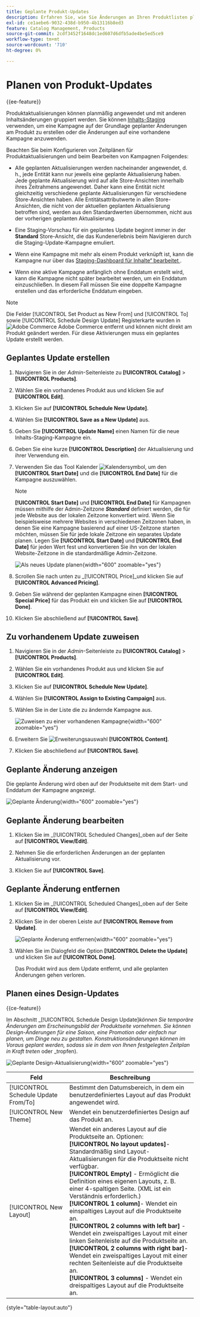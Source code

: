 ```yaml
---
title: Geplante Produkt-Updates
description: Erfahren Sie, wie Sie Änderungen an Ihren Produktlisten planen können, um Kampagnen und Werbeprogramme zu unterstützen.
exl-id: ce1aebe6-9032-438d-b950-4b13116b8ed3
feature: Catalog Management, Products
source-git-commit: 2cdf3452f1648dc1ed607d6dfb5ade4be5ed5ce9
workflow-type: tm+mt
source-wordcount: '710'
ht-degree: 0%

---
```


# Planen von Produkt-Updates

{{ee-feature}}

Produktaktualisierungen können planmäßig angewendet und mit anderen Inhaltsänderungen gruppiert werden. Sie können [Inhalts-Staging](../content-design/content-staging.md) verwenden, um eine Kampagne auf der Grundlage geplanter Änderungen am Produkt zu erstellen oder die Änderungen auf eine vorhandene Kampagne anzuwenden.

Beachten Sie beim Konfigurieren von Zeitplänen für Produktaktualisierungen und beim Bearbeiten von Kampagnen Folgendes:

- Alle geplanten Aktualisierungen werden nacheinander angewendet, d. h., jede Entität kann nur jeweils eine geplante Aktualisierung haben. Jede geplante Aktualisierung wird auf alle Store-Ansichten innerhalb ihres Zeitrahmens angewendet. Daher kann eine Entität nicht gleichzeitig verschiedene geplante Aktualisierungen für verschiedene Store-Ansichten haben. Alle Entitätsattributwerte in allen Store-Ansichten, die nicht von der aktuellen geplanten Aktualisierung betroffen sind, werden aus den Standardwerten übernommen, nicht aus der vorherigen geplanten Aktualisierung.

- Eine Staging-Vorschau für ein geplantes Update beginnt immer in der **Standard** Store-Ansicht, die das Kundenerlebnis beim Navigieren durch die Staging-Update-Kampagne emuliert.

- Wenn eine Kampagne mit mehr als einem Produkt verknüpft ist, kann die Kampagne nur über das [Staging-Dashboard für Inhalte“ bearbeitet ](../content-design/content-staging-dashboard.md).

- Wenn eine aktive Kampagne anfänglich ohne Enddatum erstellt wird, kann die Kampagne nicht später bearbeitet werden, um ein Enddatum einzuschließen. In diesem Fall müssen Sie eine doppelte Kampagne erstellen und das erforderliche Enddatum eingeben.


>[!NOTE]
>
>Die Felder [!UICONTROL Set Product as New From] und [!UICONTROL To] sowie [!UICONTROL Schedule Design Update] Registerkarte wurden in ![Adobe Commerce](../assets/adobe-logo.svg) Adobe Commerce entfernt und können nicht direkt am Produkt geändert werden. Für diese Aktivierungen muss ein geplantes Update erstellt werden.

## Geplantes Update erstellen

1. Navigieren Sie in der _Admin_-Seitenleiste zu **[!UICONTROL Catalog]** > **[!UICONTROL Products]**.

1. Wählen Sie ein vorhandenes Produkt aus und klicken Sie auf **[!UICONTROL Edit]**.

1. Klicken Sie auf **[!UICONTROL Schedule New Update]**.

1. Wählen Sie **[!UICONTROL Save as a New Update]** aus.

1. Geben Sie **[!UICONTROL Update Name]** einen Namen für die neue Inhalts-Staging-Kampagne ein.

1. Geben Sie eine kurze **[!UICONTROL Description]** der Aktualisierung und ihrer Verwendung ein.

1. Verwenden Sie das Tool Kalender ![Kalendersymbol](../assets/icon-calendar.png), um den **[!UICONTROL Start Date]** und die **[!UICONTROL End Date]** für die Kampagne auszuwählen.

   >[!NOTE]
   >
   >**[!UICONTROL Start Date]** und **[!UICONTROL End Date]** für Kampagnen müssen mithilfe der Admin-Zeitzone **_Standard_** definiert werden, die für jede Website aus der lokalen Zeitzone konvertiert wird. Wenn Sie beispielsweise mehrere Websites in verschiedenen Zeitzonen haben, in denen Sie eine Kampagne basierend auf einer US-Zeitzone starten möchten, müssen Sie für jede lokale Zeitzone ein separates Update planen. Legen Sie **[!UICONTROL Start Date]** und **[!UICONTROL End Date]** für jeden Wert fest und konvertieren Sie ihn von der lokalen Website-Zeitzone in die standardmäßige Admin-Zeitzone.

   ![Als neues Update planen](./assets/product-schedule-as-new.png){width="600" zoomable="yes"}

1. Scrollen Sie nach unten zu _[!UICONTROL Price]_und klicken Sie auf **[!UICONTROL Advanced Pricing]**.

1. Geben Sie während der geplanten Kampagne einen **[!UICONTROL Special Price]** für das Produkt ein und klicken Sie auf **[!UICONTROL Done]**.

1. Klicken Sie abschließend auf **[!UICONTROL Save]**.

## Zu vorhandenem Update zuweisen

1. Navigieren Sie in der _Admin_-Seitenleiste zu **[!UICONTROL Catalog]** > **[!UICONTROL Products]**.

1. Wählen Sie ein vorhandenes Produkt aus und klicken Sie auf **[!UICONTROL Edit]**.

1. Klicken Sie auf **[!UICONTROL Schedule New Update]**.

1. Wählen Sie **[!UICONTROL Assign to Existing Campaign]** aus.

1. Wählen Sie in der Liste die zu ändernde Kampagne aus.

   ![Zuweisen zu einer vorhandenen Kampagne](./assets/scheduled-changes-assign-to-existing-campaign.png){width="600" zoomable="yes"}

1. Erweitern Sie ![Erweiterungsauswahl](../assets/icon-display-expand.png) **[!UICONTROL Content]**.

1. Klicken Sie abschließend auf **[!UICONTROL Save]**.

## Geplante Änderung anzeigen

Die geplante Änderung wird oben auf der Produktseite mit dem Start- und Enddatum der Kampagne angezeigt.

![Geplante Änderung](./assets/view-product-scheduled-changes.png){width="600" zoomable="yes"}

## Geplante Änderung bearbeiten

1. Klicken Sie im _[!UICONTROL Scheduled Changes]_oben auf der Seite auf **[!UICONTROL View/Edit]**.

1. Nehmen Sie die erforderlichen Änderungen an der geplanten Aktualisierung vor.

1. Klicken Sie auf **[!UICONTROL Save]**.

## Geplante Änderung entfernen

1. Klicken Sie im _[!UICONTROL Scheduled Changes]_oben auf der Seite auf **[!UICONTROL View/Edit]**.

1. Klicken Sie in der oberen Leiste auf **[!UICONTROL Remove from Update]**.

   ![Geplante Änderung entfernen](./assets/remove-product-scheduled-changes.png){width="600" zoomable="yes"}

1. Wählen Sie im Dialogfeld die Option **[!UICONTROL Delete the Update]** und klicken Sie auf **[!UICONTROL Done]**.

   Das Produkt wird aus dem Update entfernt, und alle geplanten Änderungen gehen verloren.

## Planen eines Design-Updates

{{ce-feature}}

Im Abschnitt _[!UICONTROL Schedule Design Update]_können Sie temporäre Änderungen am Erscheinungsbild der Produktseite vornehmen. Sie können Design-Änderungen für eine Saison, eine Promotion oder einfach nur planen, um Dinge neu zu gestalten. Konstruktionsänderungen können im Voraus geplant werden, sodass sie in dem von Ihnen festgelegten Zeitplan in Kraft treten_ oder _tropfen).

![Geplante Design-Aktualisierung](./assets/product-design-update-scheduled-ce.png){width="600" zoomable="yes"}


| Feld | Beschreibung |
|--- |--- |
| [!UICONTROL Schedule Update From/To] | Bestimmt den Datumsbereich, in dem ein benutzerdefiniertes Layout auf das Produkt angewendet wird. |
| [!UICONTROL New Theme] | Wendet ein benutzerdefiniertes Design auf das Produkt an. |
| [!UICONTROL New Layout] | Wendet ein anderes Layout auf die Produktseite an. Optionen: <br/>**[!UICONTROL No layout updates]**- Standardmäßig sind Layout-Aktualisierungen für die Produktseite nicht verfügbar.<br/>**[!UICONTROL Empty]** - Ermöglicht die Definition eines eigenen Layouts, z. B. einer 4-spaltigen Seite. (XML ist ein Verständnis erforderlich.) <br/>**[!UICONTROL 1 column]**- Wendet ein einspaltiges Layout auf die Produktseite an.<br/>**[!UICONTROL 2 columns with left bar]** - Wendet ein zweispaltiges Layout mit einer linken Seitenleiste auf die Produktseite an. <br/>**[!UICONTROL 2 columns with right bar]**- Wendet ein zweispaltiges Layout mit einer rechten Seitenleiste auf die Produktseite an.<br/>**[!UICONTROL 3 columns]** - Wendet ein dreispaltiges Layout auf die Produktseite an. |

{style="table-layout:auto"}

